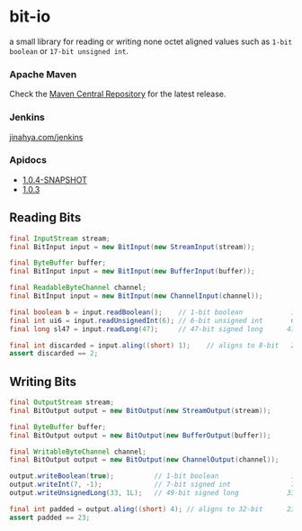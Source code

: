 bit-io
======
a small library for reading or writing none octet aligned values such as `1-bit boolean` or `17-bit unsigned int`.

### Apache Maven
Check the [Maven Central Repository](http://search.maven.org/#search%7Cgav%7C1%7Cg%3A%22com.github.jinahya%22%20AND%20a%3A%22bit-io%22) for the latest release.
### Jenkins
[jinahya.com/jenkins](https://jinahya.com/jenkins/job/com.github.jinahya%20bit-io/)
### Apidocs
* [1.0.4-SNAPSHOT](http://jinahya.github.io/bit-io/site/1.0.4-SNAPSHOT/apidocs/index.html)
* [1.0.3](http://jinahya.github.io/bit-io/site/1.0.3/apidocs/index.html)

## Reading Bits
```java
final InputStream stream;
final BitInput input = new BitInput(new StreamInput(stream));

final ByteBuffer buffer;
final BitInput input = new BitInput(new BufferInput(buffer));

final ReadableByteChannel channel;
final BitInput input = new BitInput(new ChannelInput(channel));

final boolean b = input.readBoolean();    // 1-bit boolean            1    1
final int ui6 = input.readUnsignedInt(6); // 6-bit unsigned int       6    7
final long sl47 = input.readLong(47);     // 47-bit signed long      47   54

final int discarded = input.aling((short) 1);    // aligns to 8-bit   2   56
assert discarded == 2;
```
## Writing Bits
```java
final OutputStream stream;
final BitOutput output = new BitOutput(new StreamOutput(stream));

final ByteBuffer buffer;
final BitOutput output = new BitOutput(new BufferOutput(buffer));

final WritableByteChannel channel;
final BitOutput output = new BitOutput(new ChannelOutput(channel));

output.writeBoolean(true);          // 1-bit boolean                  1    1
output.writeInt(7, -1);             // 7-bit signed int               7    8
output.writeUnsignedLong(33, 1L);   // 49-bit signed long            33   41

final int padded = output.aling((short) 4); // aligns to 32-bit      23   64
assert padded == 23;
```
